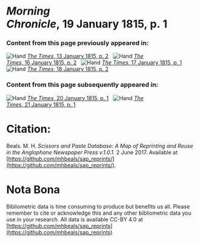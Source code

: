 # *Morning Chronicle*, 19 January 1815, p. 1  
  
### Content from this page previously appeared in:  
![Hand](http://scissorsandpaste.net/wp-content/uploads/2017/06/smallhandpointer.png) [*The Times*, 13 January 1815, p. 2](https://mhbeals.github.io/sap_html/The-Times/The-Times-13-January-1815-p-2)  
![Hand](http://scissorsandpaste.net/wp-content/uploads/2017/06/smallhandpointer.png) [*The Times*, 16 January 1815, p. 2](https://mhbeals.github.io/sap_html/The-Times/The-Times-16-January-1815-p-2)  
![Hand](http://scissorsandpaste.net/wp-content/uploads/2017/06/smallhandpointer.png) [*The Times*, 17 January 1815, p. 1](https://mhbeals.github.io/sap_html/The-Times/The-Times-17-January-1815-p-1)  
![Hand](http://scissorsandpaste.net/wp-content/uploads/2017/06/smallhandpointer.png) [*The Times*, 18 January 1815, p. 2](https://mhbeals.github.io/sap_html/The-Times/The-Times-18-January-1815-p-2)  
  
### Content from this page subsequently appeared in:  
![Hand](http://scissorsandpaste.net/wp-content/uploads/2017/06/smallhandpointer.png) [*The Times*, 20 January 1815, p. 1](https://mhbeals.github.io/sap_html/The-Times/The-Times-20-January-1815-p-1)  
![Hand](http://scissorsandpaste.net/wp-content/uploads/2017/06/smallhandpointer.png) [*The Times*, 21 January 1815, p. 1](https://mhbeals.github.io/sap_html/The-Times/The-Times-21-January-1815-p-1)  


# Citation: 

Beals. M. H. *Scissors and Paste Database: A Map of Reprinting and Reuse in the Anglophone Newspaper Press v.1.0.1.* 2 June 2017. Available at [https://github.com/mhbeals/sap_reprints/](https://github.com/mhbeals/sap_reprints/). 

# Nota Bona

Bibliometric data is time consuming to produce but benefits us all. Please remember to cite or acknowledge this and any other bibliometric data you use in your research. All data is available CC-BY 4.0 at [https://github.com/mhbeals/sap_reprints](https://github.com/mhbeals/sap_reprints)